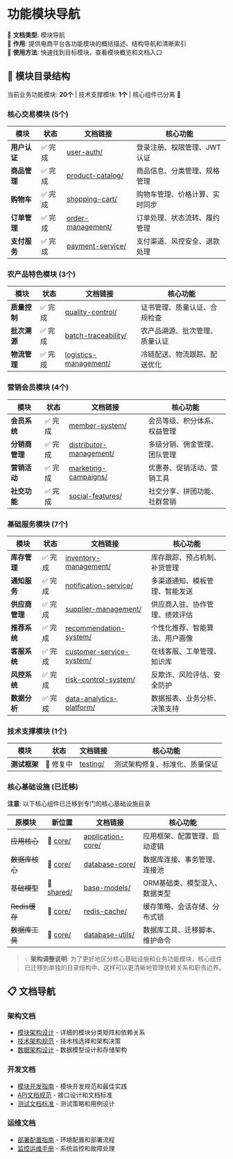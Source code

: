 # 功能模块导航

📝 **文档类型**: 模块导航  
📍 **作用**: 提供电商平台各功能模块的概括描述、结构导航和清晰索引  
🔗 **使用方法**: 快速找到目标模块，查看模块概览和文档入口

## 📂 模块目录结构

当前业务功能模块: **20个** | 技术支撑模块: **1个** | 核心组件已分离 🔧

### 核心交易模块 (5个)

| 模块 | 状态 | 文档链接 | 核心功能 |
|------|------|----------|----------|
| **用户认证** | ✅ 完成 | [user-auth/](./user-auth/) | 登录注册、权限管理、JWT认证 |
| **商品管理** | ✅ 完成 | [product-catalog/](./product-catalog/) | 商品信息、分类管理、规格管理 |
| **购物车** | ✅ 完成 | [shopping-cart/](./shopping-cart/) | 购物车管理、价格计算、实时同步 |
| **订单管理** | ✅ 完成 | [order-management/](./order-management/) | 订单处理、状态流转、履约管理 |
| **支付服务** | ✅ 完成 | [payment-service/](./payment-service/) | 支付渠道、风控安全、退款处理 |

### 农产品特色模块 (3个)

| 模块 | 状态 | 文档链接 | 核心功能 |
|------|------|----------|----------|
| **质量控制** | ✅ 完成 | [quality-control/](./quality-control/) | 证书管理、质量认证、合规检查 |
| **批次溯源** | ✅ 完成 | [batch-traceability/](./batch-traceability/) | 农产品溯源、批次管理、质量认证 |
| **物流管理** | ✅ 完成 | [logistics-management/](./logistics-management/) | 冷链配送、物流跟踪、配送优化 |

### 营销会员模块 (4个)

| 模块 | 状态 | 文档链接 | 核心功能 |
|------|------|----------|----------|
| **会员系统** | ✅ 完成 | [member-system/](./member-system/) | 会员等级、积分体系、权益管理 |
| **分销商管理** | ✅ 完成 | [distributor-management/](./distributor-management/) | 多级分销、佣金管理、团队管理 |
| **营销活动** | ✅ 完成 | [marketing-campaigns/](./marketing-campaigns/) | 优惠券、促销活动、营销工具 |
| **社交功能** | ✅ 完成 | [social-features/](./social-features/) | 社交分享、拼团功能、社群营销 |

### 基础服务模块 (7个)

| 模块 | 状态 | 文档链接 | 核心功能 |
|------|------|----------|----------|
| **库存管理** | ✅ 完成 | [inventory-management/](./inventory-management/) | 库存跟踪、预占机制、补货管理 |
| **通知服务** | ✅ 完成 | [notification-service/](./notification-service/) | 多渠道通知、模板管理、智能发送 |
| **供应商管理** | ✅ 完成 | [supplier-management/](./supplier-management/) | 供应商入驻、协作管理、绩效评估 |
| **推荐系统** | ✅ 完成 | [recommendation-system/](./recommendation-system/) | 个性化推荐、智能算法、用户画像 |
| **客服系统** | ✅ 完成 | [customer-service-system/](./customer-service-system/) | 在线客服、工单管理、知识库 |
| **风控系统** | ✅ 完成 | [risk-control-system/](./risk-control-system/) | 反欺诈、风险评估、安全防护 |
| **数据分析** | ✅ 完成 | [data-analytics-platform/](./data-analytics-platform/) | 数据报表、业务分析、决策支持 |

### 技术支撑模块 (1个)

| 模块 | 状态 | 文档链接 | 核心功能 |
|------|------|----------|----------|
| **测试框架** | 🔄 修复中 | [testing/](./testing/) | 测试架构修复、标准化、质量保证 |

### 核心基础设施 (已迁移)

**注意**: 以下核心组件已迁移到专门的核心基础设施目录

| 原模块 | 新位置 | 文档链接 | 核心功能 |
|--------|-------|----------|----------|
| ~~应用核心~~ | 📁 [core/](../core/) | [application-core/](../core/application-core/) | 应用框架、配置管理、启动逻辑 |
| ~~数据库核心~~ | 📁 [core/](../core/) | [database-core/](../core/database-core/) | 数据库连接、事务管理、连接池 |
| ~~基础模型~~ | 📁 [shared/](../shared/) | [base-models/](../shared/base-models/) | ORM基础类、模型混入、数据类型 |
| ~~Redis缓存~~ | 📁 [core/](../core/) | [redis-cache/](../core/redis-cache/) | 缓存策略、会话存储、分布式锁 |
| ~~数据库工具~~ | 📁 [core/](../core/) | [database-utils/](../core/database-utils/) | 数据库工具、迁移脚本、维护命令 |

> 💡 **架构调整说明**: 为了更好地区分核心基础设施和业务功能模块，核心组件已迁移到单独的目录结构中。这样可以更清晰地管理依赖关系和职责边界。

## 📋 文档导航

### 架构文档
- [模块架构设计](../architecture/modules/) - 详细的模块分类矩阵和依赖关系
- [技术架构规范](../architecture/technical/) - 技术栈选择和架构决策
- [数据架构设计](../architecture/data/) - 数据模型设计和存储架构

### 开发文档
- [模块开发指南](../development/modules/) - 模块开发规范和最佳实践
- [API文档规范](../api/README.md) - 接口设计和文档标准
- [测试文档标准](../development/testing/) - 测试策略和用例设计

### 运维文档
- [部署配置指南](../operations/deployment/) - 环境配置和部署流程
- [监控运维手册](../operations/monitoring/) - 系统监控和故障处理